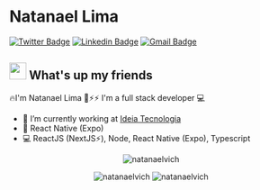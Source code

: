 # Natanael Lima
[![Twitter Badge](https://img.shields.io/badge/-@Natanaelvich-1ca0f1?style=flat-square&labelColor=1ca0f1&logo=twitter&logoColor=white&link=https://twitter.com/fhugoduarte)](https://twitter.com/fhugoduarte) [![Linkedin Badge](https://img.shields.io/badge/-Natanael-blue?style=flat-square&logo=Linkedin&logoColor=white&link=https://www.linkedin.com/in/natanael-lima%F0%9F%9A%80%F0%9F%94%A5-2618b418b/)](https://www.linkedin.com/in/hugo-duarte-3392bb153/) 
[![Gmail Badge](https://img.shields.io/badge/-taelima1997@gmail.com-c14438?style=flat-square&logo=Gmail&logoColor=white&link=mailto:taelima1997@gmail.com)](mailto:taelima1997@gmail.com)

## <img src="https://media.giphy.com/media/hvRJCLFzcasrR4ia7z/giphy.gif" width="30px"> What's up my friends
🔥I'm Natanael Lima 🚀⚡⚡
I'm a full stack developer :computer:

- :rocket:   I’m currently working at <a href="https://github.com/ideiasti" target _blank >Ideia Tecnologia</a>
- :purple_heart:   React Native (Expo)
- :computer:   ReactJS (NextJS⚡️), Node, React Native (Expo), Typescript


<p align="center"> 
  <img src="https://github-readme-stats.vercel.app/api?username=natanaelvich&show_icons=true&theme=dracula" alt="natanaelvich" /> 
</p>

<p align="center"> 
  <img src="https://github-readme-stats.vercel.app/api/pin/?username=natanaelvich&repo=college-integrator-project-mobile&show_owner=true&theme=dracula" alt="natanaelvich" /> 
<img src="https://github-readme-stats.vercel.app/api/pin/?username=natanaelvich&repo=gobarber-mobile-v2&show_owner=true&theme=dracula" alt="natanaelvich" />
</p>



